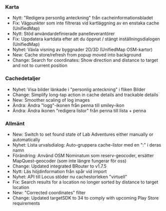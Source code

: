 ### Karta
- Nytt: "Redigera personlig anteckning" från cacheinformationsbladet
- Fix: Vägpunkter som inte filtreras vid kartläggning av en enstaka cache (UnifiedMap)
- Nytt: Stöd användardefinierade panelleverantörer
- Fix: Uppdatera kartdata efter att du öppnat / stängt inställningsdialogen (UnifiedMap)
- Nyhet: Växla visning av byggnader 2D/3D (UnifiedMap OSM-kartor)
- New: Cache store/refresh from popup moved into background
- Change: Search for coordinates: Show direction and distance to target and not to current position

### Cachedetaljer
- Nyhet: Visa bilder länkade i "personlig anteckning" i fliken Bilder
- Change: Simplify long-tap action in cache details and trackable details
- New: Smoother scaling of log images
- Ändra: Ändra "logg"-ikonen från penna till smiley-ikon
- Ändra: Ändra ikonen "redigera listor" från penna till lista + penna

### Allmänt
- New: Switch to set found state of Lab Adventures either manually or automatically
- Nyhet: Lista urvalsdialog: Auto-gruppera cache-listor med en ":" i deras namn
- Förändring: Använd OSM Nominatum som reserv-geocoder, ersätter MapQuest-geocoder (som inte längre fungerar för oss)
- Change: Updated integrated BRouter to v1.7.5
- Nytt: Läs höjdinformation från spår vid import
- Nyhet: API till Locus stöder nu cachestorleken "virtuell"
- Fix: Search results for a location no longer sorted by distance to target location
- New: "Corrected coordinates" filter
- Change: Updated targetSDK to 34 to comply with upcoming Play Store requirements

